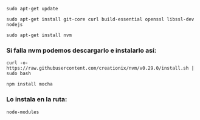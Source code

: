 `sudo apt-get update`

`sudo apt-get install git-core curl build-essential openssl libssl-dev nodejs`

`sudo apt-get install nvm`

### Si falla nvm podemos descargarlo e instalarlo así:

`curl -o- https://raw.githubusercontent.com/creationix/nvm/v0.29.0/install.sh | sudo bash`

`npm install mocha`

### Lo instala en la ruta:

`node-modules`
